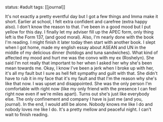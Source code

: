 status: #adult 
tags: [[journal]]

It's not exactly a pretty eventful day but I got a few things and Imma make it short. Earlier at school, I felt extra confident and carefree (extra happy also). I don't know the reason to that. I've been in a good mood but I put yellow for this day. I finally let my adviser fill up the APEC form, only thing left is the Form 137, (and good moral). Also, I'm nearly done with the book I'm reading. I might finish it later today then start with another book. I slept when I got home, made my english essay about ASEAN and UN in the middle of my delicious dinner (hotdogs and tuna sandwiches). What kind of affected my mood and hurt me was the convo with my ex (Roshelyn). She said I'm not really that important to her when I asked her why she's been mean towards me. Okay, I know I've been a jerk when I broke up with her, it's all my fault but I sure as hell felt sympathy and guilt with that. She didn't have to rub it in my face that it's my fault and that I'm the reason why she's like that now. I was upset and disappointed. She was the only person I'm comfortable with right now (like my only friend with the presence I can feel right now even if we're miles apart). Turns out she's just like everybody else. The only confinement and company I have is just me (and you, journal). In the end, I would atill be alone. Nobody knows me like I do and nobody loves me like I do. It's a pretty mellow and peaceful night. I can't wait to finish reading.